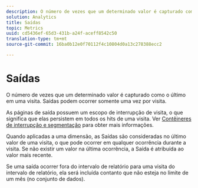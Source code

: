 ```yaml
---
description: O número de vezes que um determinado valor é capturado como o último em uma visita. Saídas podem ocorrer somente uma vez por visita.
solution: Analytics
title: Saídas
topic: Metrics
uuid: cd5436ef-65d3-431b-a24f-aceff8542c50
translation-type: tm+mt
source-git-commit: 16ba0b12e0f70112f4c10804d0a13c278388ecc2

---
```



# Saídas

O número de vezes que um determinado valor é capturado como o último em uma visita. Saídas podem ocorrer somente uma vez por visita.

As páginas de saída possuem um escopo de interrupção de visita, o que significa que elas persistem em todos os hits de uma visita. Ver [Contêineres de interrupção e segmentação](https://marketing.adobe.com/resources/help/en_US/sc/user/c_Breakdown_and_segmentation_containers.html) para obter mais informações.

Quando aplicadas a uma dimensão, as Saídas são consideradas no último valor de uma visita, o que pode ocorrer em qualquer ocorrência durante a visita. Se não existir um valor na última ocorrência, a Saída é atribuída ao valor mais recente.

Se uma saída ocorrer fora do intervalo de relatório para uma visita do intervalo de relatório, ela será incluída contanto que não esteja no limite de um mês (no conjunto de dados).
